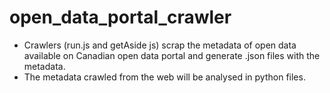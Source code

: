 # open_data_portal_crawler

- Crawlers (run.js and getAside js) scrap the metadata of open data available on Canadian open data portal and generate .json files with the metadata.
- The metadata crawled from the web will be analysed in python files. 
